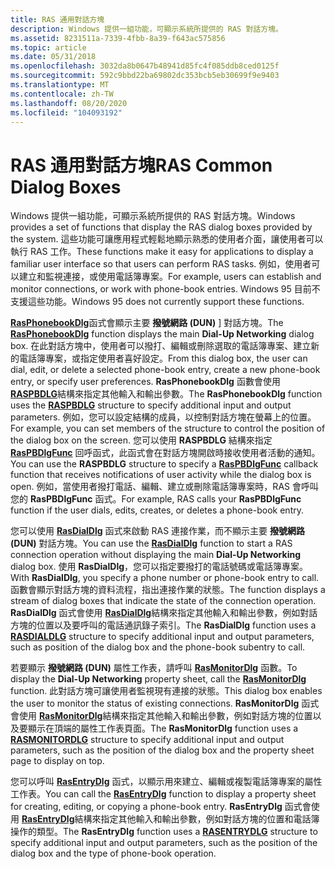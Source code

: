 ```yaml
---
title: RAS 通用對話方塊
description: Windows 提供一組功能，可顯示系統所提供的 RAS 對話方塊。
ms.assetid: 8231511a-7339-4fbb-8a39-f643ac575856
ms.topic: article
ms.date: 05/31/2018
ms.openlocfilehash: 3032da8b0647b48941d85fc4f085ddb8ced0125f
ms.sourcegitcommit: 592c9bbd22ba69802dc353bcb5eb30699f9e9403
ms.translationtype: MT
ms.contentlocale: zh-TW
ms.lasthandoff: 08/20/2020
ms.locfileid: "104093192"
---
```

# <a name="ras-common-dialog-boxes"></a><span data-ttu-id="cd2be-103">RAS 通用對話方塊</span><span class="sxs-lookup"><span data-stu-id="cd2be-103">RAS Common Dialog Boxes</span></span>

<span data-ttu-id="cd2be-104">Windows 提供一組功能，可顯示系統所提供的 RAS 對話方塊。</span><span class="sxs-lookup"><span data-stu-id="cd2be-104">Windows provides a set of functions that display the RAS dialog boxes provided by the system.</span></span> <span data-ttu-id="cd2be-105">這些功能可讓應用程式輕鬆地顯示熟悉的使用者介面，讓使用者可以執行 RAS 工作。</span><span class="sxs-lookup"><span data-stu-id="cd2be-105">These functions make it easy for applications to display a familiar user interface so that users can perform RAS tasks.</span></span> <span data-ttu-id="cd2be-106">例如，使用者可以建立和監視連接，或使用電話簿專案。</span><span class="sxs-lookup"><span data-stu-id="cd2be-106">For example, users can establish and monitor connections, or work with phone-book entries.</span></span> <span data-ttu-id="cd2be-107">Windows 95 目前不支援這些功能。</span><span class="sxs-lookup"><span data-stu-id="cd2be-107">Windows 95 does not currently support these functions.</span></span>

<span data-ttu-id="cd2be-108">[**RasPhonebookDlg**](/windows/desktop/api/Rasdlg/nf-rasdlg-rasphonebookdlga)函式會顯示主要 **撥號網路 (DUN)** ] 對話方塊。</span><span class="sxs-lookup"><span data-stu-id="cd2be-108">The [**RasPhonebookDlg**](/windows/desktop/api/Rasdlg/nf-rasdlg-rasphonebookdlga) function displays the main **Dial-Up Networking** dialog box.</span></span> <span data-ttu-id="cd2be-109">在此對話方塊中，使用者可以撥打、編輯或刪除選取的電話簿專案、建立新的電話簿專案，或指定使用者喜好設定。</span><span class="sxs-lookup"><span data-stu-id="cd2be-109">From this dialog box, the user can dial, edit, or delete a selected phone-book entry, create a new phone-book entry, or specify user preferences.</span></span> <span data-ttu-id="cd2be-110">**RasPhonebookDlg** 函數會使用 [**RASPBDLG**](/previous-versions/windows/desktop/legacy/aa377607(v=vs.85))結構來指定其他輸入和輸出參數。</span><span class="sxs-lookup"><span data-stu-id="cd2be-110">The **RasPhonebookDlg** function uses the [**RASPBDLG**](/previous-versions/windows/desktop/legacy/aa377607(v=vs.85)) structure to specify additional input and output parameters.</span></span> <span data-ttu-id="cd2be-111">例如，您可以設定結構的成員，以控制對話方塊在螢幕上的位置。</span><span class="sxs-lookup"><span data-stu-id="cd2be-111">For example, you can set members of the structure to control the position of the dialog box on the screen.</span></span> <span data-ttu-id="cd2be-112">您可以使用 **RASPBDLG** 結構來指定 [**RasPBDlgFunc**](/windows/desktop/api/Rasdlg/nc-rasdlg-raspbdlgfunca) 回呼函式，此函式會在對話方塊開啟時接收使用者活動的通知。</span><span class="sxs-lookup"><span data-stu-id="cd2be-112">You can use the **RASPBDLG** structure to specify a [**RasPBDlgFunc**](/windows/desktop/api/Rasdlg/nc-rasdlg-raspbdlgfunca) callback function that receives notifications of user activity while the dialog box is open.</span></span> <span data-ttu-id="cd2be-113">例如，當使用者撥打電話、編輯、建立或刪除電話簿專案時，RAS 會呼叫您的 **RasPBDlgFunc** 函式。</span><span class="sxs-lookup"><span data-stu-id="cd2be-113">For example, RAS calls your **RasPBDlgFunc** function if the user dials, edits, creates, or deletes a phone-book entry.</span></span>

<span data-ttu-id="cd2be-114">您可以使用 [**RasDialDlg**](/windows/desktop/api/Rasdlg/nf-rasdlg-rasdialdlga) 函式來啟動 RAS 連接作業，而不顯示主要 **撥號網路 (DUN)** 對話方塊。</span><span class="sxs-lookup"><span data-stu-id="cd2be-114">You can use the [**RasDialDlg**](/windows/desktop/api/Rasdlg/nf-rasdlg-rasdialdlga) function to start a RAS connection operation without displaying the main **Dial-Up Networking** dialog box.</span></span> <span data-ttu-id="cd2be-115">使用 **RasDialDlg**，您可以指定要撥打的電話號碼或電話簿專案。</span><span class="sxs-lookup"><span data-stu-id="cd2be-115">With **RasDialDlg**, you specify a phone number or phone-book entry to call.</span></span> <span data-ttu-id="cd2be-116">函數會顯示對話方塊的資料流程，指出連接作業的狀態。</span><span class="sxs-lookup"><span data-stu-id="cd2be-116">The function displays a stream of dialog boxes that indicate the state of the connection operation.</span></span> <span data-ttu-id="cd2be-117">**RasDialDlg** 函式會使用 [**RasDialDlg**](/previous-versions/windows/desktop/legacy/aa377023(v=vs.85))結構來指定其他輸入和輸出參數，例如對話方塊的位置以及要呼叫的電話通訊錄子索引。</span><span class="sxs-lookup"><span data-stu-id="cd2be-117">The **RasDialDlg** function uses a [**RASDIALDLG**](/previous-versions/windows/desktop/legacy/aa377023(v=vs.85)) structure to specify additional input and output parameters, such as position of the dialog box and the phone-book subentry to call.</span></span>

<span data-ttu-id="cd2be-118">若要顯示 **撥號網路 (DUN)** 屬性工作表，請呼叫 [**RasMonitorDlg**](/previous-versions/windows/desktop/legacy/aa377584(v=vs.85)) 函數。</span><span class="sxs-lookup"><span data-stu-id="cd2be-118">To display the **Dial-Up Networking** property sheet, call the [**RasMonitorDlg**](/previous-versions/windows/desktop/legacy/aa377584(v=vs.85)) function.</span></span> <span data-ttu-id="cd2be-119">此對話方塊可讓使用者監視現有連接的狀態。</span><span class="sxs-lookup"><span data-stu-id="cd2be-119">This dialog box enables the user to monitor the status of existing connections.</span></span> <span data-ttu-id="cd2be-120">**RasMonitorDlg** 函式會使用 [**RasMonitorDlg**](/previous-versions/windows/desktop/legacy/aa377591(v=vs.85))結構來指定其他輸入和輸出參數，例如對話方塊的位置以及要顯示在頂端的屬性工作表頁面。</span><span class="sxs-lookup"><span data-stu-id="cd2be-120">The **RasMonitorDlg** function uses a [**RASMONITORDLG**](/previous-versions/windows/desktop/legacy/aa377591(v=vs.85)) structure to specify additional input and output parameters, such as the position of the dialog box and the property sheet page to display on top.</span></span>

<span data-ttu-id="cd2be-121">您可以呼叫 [**RasEntryDlg**](/windows/desktop/api/Rasdlg/nf-rasdlg-rasentrydlga) 函式，以顯示用來建立、編輯或複製電話簿專案的屬性工作表。</span><span class="sxs-lookup"><span data-stu-id="cd2be-121">You can call the [**RasEntryDlg**](/windows/desktop/api/Rasdlg/nf-rasdlg-rasentrydlga) function to display a property sheet for creating, editing, or copying a phone-book entry.</span></span> <span data-ttu-id="cd2be-122">**RasEntryDlg** 函式會使用 [**RasEntryDlg**](/previous-versions/windows/desktop/legacy/aa377260(v=vs.85))結構來指定其他輸入和輸出參數，例如對話方塊的位置和電話簿操作的類型。</span><span class="sxs-lookup"><span data-stu-id="cd2be-122">The **RasEntryDlg** function uses a [**RASENTRYDLG**](/previous-versions/windows/desktop/legacy/aa377260(v=vs.85)) structure to specify additional input and output parameters, such as the position of the dialog box and the type of phone-book operation.</span></span>

 

 